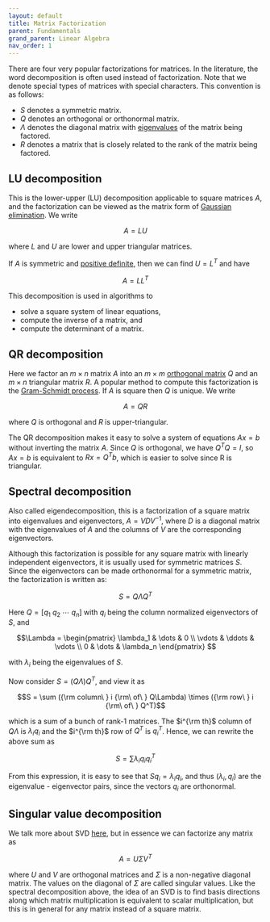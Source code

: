 ```yaml
---
layout: default
title: Matrix Factorization
parent: Fundamentals
grand_parent: Linear Algebra
nav_order: 1
---
```



There are four very popular factorizations for matrices. In the literature, the word <span class="text-green-200">decomposition</span> is often used instead of <span class="text-green-200">factorization</span>. Note that we denote special types of matrices with special characters. This convention is as follows:

- $S$ denotes a symmetric matrix.
- $Q$ denotes an orthogonal or orthonormal matrix.
- $\Lambda$ denotes the diagonal matrix with [eigenvalues](../eigenvalues-eigenvectors) of the matrix being factored.
- $R$ denotes a matrix that is closely related to the rank of the matrix being factored.

## LU decomposition
This is the lower-upper (LU) decomposition applicable to square matrices $A$, and the factorization can be viewed as the matrix form of [Gaussian elimination](https://en.wikipedia.org/wiki/Gaussian_elimination). We write

$$A = LU$$

where $L$ and $U$ are lower and upper triangular matrices.

If $A$ is symmetric and [positive definite](../positive-definite-matrices/), then we can find $U=L^T$ and have

$$A=LL^T$$

This decomposition is used in algorithms to
- solve a square system of linear equations,
- compute the inverse of a matrix, and
- compute the determinant of a matrix.

## QR decomposition
Here we factor an $m\times n$ matrix $A$ into an $m\times m$ [orthogonal matrix](../orthogonal-matrices/) $Q$ and an $m\times n$ triangular matrix $R$. A popular method to compute this factorization is the [Gram-Schmidt process](https://en.wikipedia.org/wiki/Gram%E2%80%93Schmidt_process). If $A$ is square then $Q$ is unique. We write

$$A = QR$$

where $Q$ is orthogonal and $R$ is upper-triangular.

The QR decomposition makes it easy to solve a system of equations $Ax = b$ without inverting the matrix $A$. Since $Q$ is orthogonal, we have $Q^T Q = I$, so $Ax=b$ is equivalent to $Rx = Q^T b$, which is easier to solve since R is triangular.

## Spectral decomposition
Also called eigendecomposition, this is a factorization of a square matrix into eigenvalues and eigenvectors, $A=VDV^{-1}$, where $D$ is a diagonal matrix with the eigenvalues of $A$ and the columns of $V$ are the corresponding eigenvectors.

Although this factorization is possible for any square matrix with linearly independent eigenvectors, it is usually used for symmetric matrices $S$. Since the <span class="text-green-200">eigenvectors can be made orthonormal for a symmetric matrix</span>, the factorization is written as:

$$S=Q\Lambda Q^T$$

Here $Q = [q_1\ q_2\ \cdots\ q_n]$ with $q_i$ being the column normalized eigenvectors of $S$, and

$$\Lambda = \begin{pmatrix}
    \lambda_1 & \dots & 0 \\
    \vdots & \ddots & \vdots \\
    0 & \dots & \lambda_n
    \end{pmatrix}
$$

with $\lambda_i$ being the eigenvalues of $S$.

Now consider $S = (Q\Lambda)Q^T$, and view it as

$$S = \sum ({\rm column\ } i {\rm\ of\ } Q\Lambda) \times ({\rm row\ } i {\rm\ of\ } Q^T)$$

which is a sum of a bunch of rank-$1$ matrices. The $i^{\rm th}$ column of $Q\Lambda$ is $\lambda_iq_i$ and the $i^{\rm th}$ row of $Q^T$ is $q_i^T$. Hence, we can rewrite the above sum as

$$S = \sum \lambda_iq_iq_i^T$$

From this expression, it is easy to see that $Sq_i = \lambda_iq_i$, and thus $(\lambda_i, q_i)$ are the eigenvalue - eigenvector pairs, since the vectors $q_i$ are orthonormal.

## Singular value decomposition
We talk more about SVD [here](../singular-value-decomposition/), but in essence we can factorize any matrix as

$$A = U\Sigma V^T$$

where $U$ and $V$ are orthogonal matrices and $\Sigma$ is a non-negative diagonal matrix. The values on the diagonal of $\Sigma$ are called <span class="text-green-200">singular values</span>. Like the spectral decomposition above, the idea of an SVD is to find basis directions along which matrix multiplication is equivalent to scalar multiplication, but this is in general for any matrix instead of a square matrix.

